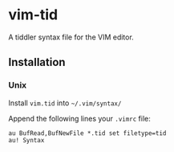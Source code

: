 # vim-tid
A tiddler syntax file for the VIM editor.

## Installation

### Unix

Install `vim.tid` into `~/.vim/syntax/` 

Append the following lines your `.vimrc` file:

    au BufRead,BufNewFile *.tid set filetype=tid
    au! Syntax 
